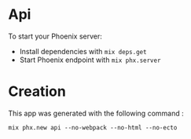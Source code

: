 # Api

To start your Phoenix server:

  * Install dependencies with `mix deps.get`
  * Start Phoenix endpoint with `mix phx.server`

# Creation

This app was generated with the following command :

```
mix phx.new api --no-webpack --no-html --no-ecto
```


